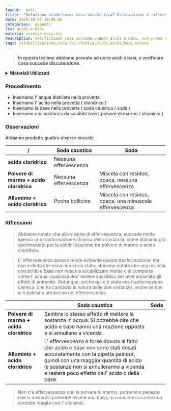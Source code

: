 ```yaml
---
layout:  post
title:  "Soluzione acido-base: cosa solubilizza? Osservazioni e riflessioni sull' unione tra acidi e basi"
date: 2020-10-21 10:00:00
categories:  appunti
lss: acidi-e-basi
materia: scienze naturali
description: Verifichiamo cosa succede unendo acidi e basi, con prove di solubilizzazione di sostanze nella soluzione contenente acido cloridrico e soda, per vedere se il risultato dell' unione è un acido o una base.
tags: solubilizzazione,soda,lss,chimica,acido,acidi,basi,unione
---
```


> **In questa lezione abbiamo provato ad unire acidi e basi, e verificare cosa succede discutendone.**

<details>
  <summary><b>Materiali Utilizzati</b></summary>
  
  • 4 provette<br>
  • Acqua distillata<br>
  • Polvere di marmo<br>
  • Soda caustica<br>
  • Soda<br>
  • Acido cloridrico<br>
  • Alluminio<br>
  • Spatola ( per inserire la polvere di marmo nelle provette )<br>
</details>

### Procedimento

- Inseriamo l' acqua distillata nella provetta
- Inseriamo l' acido nella provetta ( cloridrico ) 
- Inseriamo la base nella provetta ( soda caustica / soda )
- Inseriamo una sostanza da solubilizzare ( polvere di marmo / alluminio )

### Osservazioni 

Abbiamo prodotto quattro diverse miscele.

|/|Soda caustica|Soda|
|---|---|---|
**acido cloridrico**|Nessuna effervescenza||
**Polvere di marmo + acido cloridrico**|Nessuna effervescenza|Miscela con residuo, opaca, nessuna effervescenza.|
**Alluminio + acido cloridrico**|Poche bollicine|Miscela con residuo, opaca, una minuscola effervescenza.|

### Riflessioni



> Abbiamo notato che alla visione di effervescenza, succede molto spesso una trasformazione chimica della sostanza, come abbiamo già sperimentato per la solubilizzazione tra polvere di marmo e acido cloridrico. 

> L' effervescenza spesso rende evidente questa trasformazione, ma non è detto che essa non ci sia stata: abbiamo notato che una miscela con acido e base non riesce a solubilizzare niente e si comporta come l' acqua: qualcosa dev' essere successo per aver annullato gli effetti di entrambi. Ordunque, anche qui c'è stata una trasformazione chimica, che ha cambiato la natura delle due sostanze, anche se non si è palesata attraverso un' effervescenza. 

| |Soda caustica|Soda|
|---|---|---|
**Polvere di marmo + acido cloridrico**|Sembra lo stesso effetto di mettere la sostanza in acqua. Si potrebbe dire che acido e base hanno una reazione opposta e si annullano a vicenda.||
**Alluminio + acido cloridrico**|L' effervescenza è forse dovuta al fatto che acido e base non sono stati dosati accuratamente con la pipetta pasteur, quindi con una maggior quantità di acido le sostanze non si annulleranno a vicenda e resterà poco effetto dell' acido o della base. ||

> Non c'è effervescenza con la polvere di marmo, potremmo pensare che la sostanza
 potrebbe essere una base, ma non lo è siccome non avrebbe reagito con l' alluminio.

